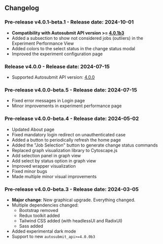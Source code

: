 ## Changelog

### Pre-release v4.0.1-beta.1 - Release date: 2024-10-01

* **Compatibility with Autosubmit API version >= [4.0.1b3](https://pypi.org/project/autosubmit-api/4.0.1b3/)**
* Added a subsection to show not considered jobs (outliers) in the Experiment Performance View
* Added colors to the select status in the change status modal
* Improved the experiment configuration page

### Release v4.0.0 - Release date: 2024-07-15

* Supported Autosubmit API version: [4.0.0](https://pypi.org/project/autosubmit-api/4.0.0/)

### Pre-release v4.0.0-beta.5 - Release date: 2024-07-15

* Fixed error messages in Login page
* Minor improvements in experiment performance page

### Pre-release v4.0.0-beta.4 - Release date: 2024-05-02

* Updated About page
* Fixed mandatory login redirect on unauthenticated case
* Added a button to periodically refresh the home page
* Added the "Job Selection" button to generate change status commands 
* Replaced graph visualization library to Cytoscape.js
* Add selection panel in graph view
* Add select by status option in graph view
* Improved wrapper visualization
* Fixed minor bugs
* Made multiple minor visual improvements

### Pre-release v4.0.0-beta.3 - Release date: 2024-03-05

* **Major change**: New graphical upgrade. Everything changed.
* Multiple dependencies changed:
    * Bootstrap removed
    * Redux toolkit added
    * Tailwind CSS added (with headlessUI and RadixUI)
    * Sass added
* Added experimental dark mode
* Support to new `autosubmit_api>=4.0.0b3`